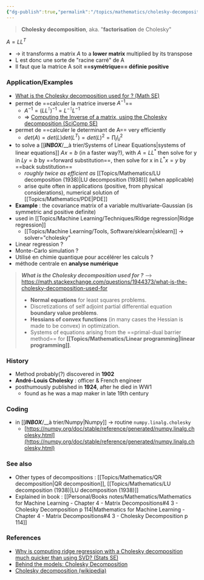 ```yaml
---
{"dg-publish":true,"permalink":"/topics/mathematics/cholesky-decomposition-1902/","dgHomeLink":true,"dgPassFrontmatter":false}
---
```



> **Cholesky decomposition**, aka. "**factorisation** de Cholesky"

$A=LL^T$

- -> it transforms a matrix $A$ to a **lower matrix** multiplied by its transpose
- L est donc une sorte de "racine carré" de A
- Il faut que la matrice A soit **==symétrique== définie positive**

### Application/Examples
- [What is the Cholesky decomposition used for ? (Math SE)](https://math.stackexchange.com/questions/1944373/what-is-the-cholesky-decomposition-used-for)
- permet de ==calculer la matrice inverse $A^{-1}$==
	- $A^{-1}=(LL^\intercal)^{-1}=L^{-\intercal}L^{-1}$
	- => [Computing the Inverse of a matrix, using the Cholesky decomposition (SciComp SE)](https://scicomp.stackexchange.com/questions/30885/computing-the-inverse-of-a-matrix-using-the-cholesky-decomposition)
- permet de ==calculer le determinant de A== very efficiently
	- $det(A)=det(L)det(L^T)=det(L)^2=\prod_i l_{ii}^2$
- to solve a [[___INBOX___/__à trier/Systems of Linear Equations|systems of linear equations]] $Ax=b$ (in a faster way?), with $A=LL^*$ then solve for y in $Ly=b$ by ==forward substitution==, then solve for x in $L^*x=y$ by ==back substitution==
	- *roughly twice as efficient as* [[Topics/Mathematics/LU decomposition (1938)|LU decomposition (1938)]] (when applicable)
	- arise quite often in applications (positive, from physical considerations), numerical solution of [[Topics/Mathematics/PDE|PDE]]
- **Example** : the covariance matrix of a variable multivariate-Gaussian (is symmetric and positive definite)
- used in [[Topics/Machine Learning/Techniques/Ridge regression|Ridge regression]]
	- [[Topics/Machine Learning/Tools, Software/sklearn|sklearn]] -> solver="cholesky"
- Linear regression ?
- Monte-Carlo simulation ?
- Utilisé en chimie quantique pour accélérer les calculs ?
- méthode centrale en **analyse numérique**

> ***What is the Cholesky decomposition used for ?***
> --> https://math.stackexchange.com/questions/1944373/what-is-the-cholesky-decomposition-used-for
> - **Normal equations** for least squares problems.
> - Discretizations of self adjoint partial differential equation **boundary value problems**.
> - **Hessians of convex functions** (in many cases the Hessian is made to be convex) in optimization.
> - Systems of equations arising from the ==primal-dual barrier method== for **[[Topics/Mathematics/Linear programming|linear programming]]**.

### History
- Method probably(?) discovered in **1902**
- **André-Louis Cholesky** : officer & French engineer
- posthumously published in **1924**, after he died in WW1
	- found as he was a map maker in late 19th century

### Coding
- in [[___INBOX___/__à trier/Numpy|Numpy]] -> routine `numpy.linalg.cholesky`
	- [https://numpy.org/doc/stable/reference/generated/numpy.linalg.cholesky.html](https://numpy.org/doc/stable/reference/generated/numpy.linalg.cholesky.html)

### See also
- Other types of decompositions : [[Topics/Mathematics/QR decomposition|QR decomposition]], [[Topics/Mathematics/LU decomposition (1938)|LU decomposition (1938)]]
- Explained in book : [[Personal/Books notes/Mathematics/Mathematics for Machine Learning - Chapter 4 - Matrix Decompositions#4 3 - Cholesky Decomposition p 114|Mathematics for Machine Learning - Chapter 4 - Matrix Decompositions#4 3 - Cholesky Decomposition p 114]]

### References
- [Why is computing ridge regression with a Cholesky decomposition much quicker than using SVD? (Stats SE)](https://stats.stackexchange.com/questions/396914/why-is-computing-ridge-regression-with-a-cholesky-decomposition-much-quicker-tha)
- [Behind the models: Cholesky Decomposition](https://towardsdatascience.com/behind-the-models-cholesky-decomposition-b61ef17a65fb)
- [Cholesky decomposition (wikipedia)](https://en.wikipedia.org/wiki/Cholesky_decomposition)
